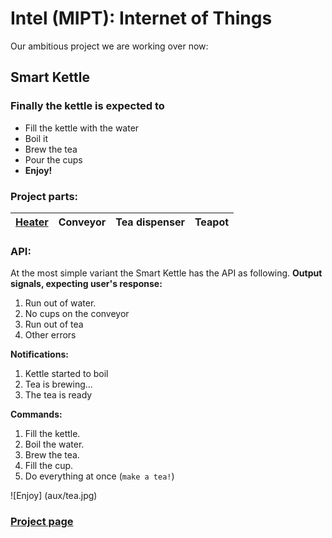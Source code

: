 # Intel (MIPT): Internet of Things

Our ambitious project we are working over now:
## Smart Kettle

### Finally the kettle is expected to
* Fill the kettle with the water
* Boil it
* Brew the tea
* Pour the cups
* **Enjoy!**

### Project parts:

| [Heater](Smart_Kettle/Heater) | Conveyor | Tea dispenser | Teapot |
|-------------------------------|----------|---------------|--------|

### API:
At the most simple variant the Smart Kettle has the API as following.
**Output signals, expecting user's response:**

1. Run out of water.
2. No cups on the conveyor
3. Run out of tea
4. Other errors

**Notifications:**

1. Kettle started to boil
2. Tea is brewing...
3. The tea is ready

**Commands:**

1. Fill the kettle.
2. Boil the water.
3. Brew the tea.
4. Fill the cup.
5. Do everything at once (`make a tea!`)

![Enjoy]
(aux/tea.jpg)

### [Project page](https://github.com/dmylnikov/intel-iot/projects/3)
